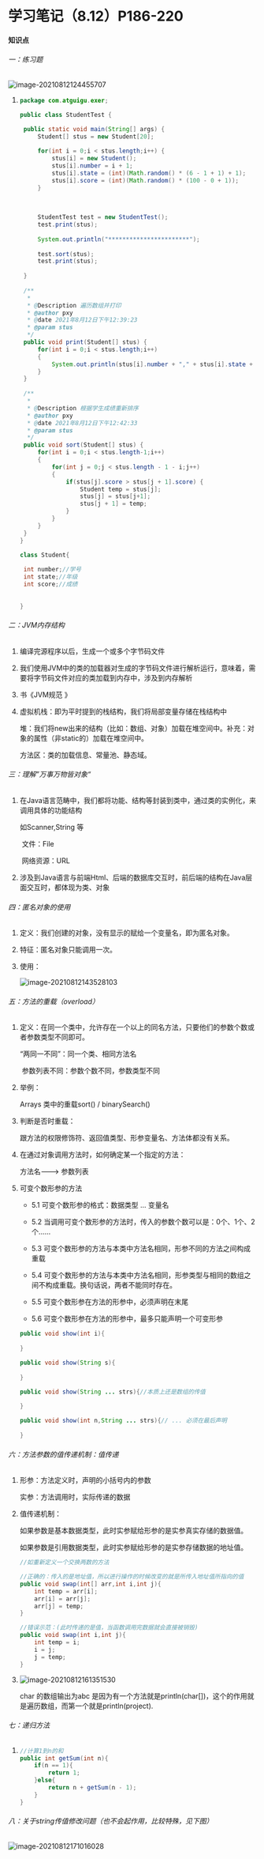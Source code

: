 # 学习笔记（8.12）P186-220

#### 知识点

###### 一：练习题

![image-20210812124455707](https://gitee.com/kinkrit/homework-drawing-bed/raw/master/img/image-20210812124455707.png)

1. ```java
   package com.atguigu.exer;
   
   public class StudentTest {
   
   	public static void main(String[] args) {
   		Student[] stus = new Student[20];
   		
   		for(int i = 0;i < stus.length;i++) {
   			stus[i] = new Student();
   			stus[i].number = i + 1;
   			stus[i].state = (int)(Math.random() * (6 - 1 + 1) + 1);
   			stus[i].score = (int)(Math.random() * (100 - 0 + 1));
   		}
   		
   		
   		
   		StudentTest test = new StudentTest();
   		test.print(stus);
   		
   		System.out.println("***********************");
   		
   		test.sort(stus);
   		test.print(stus);
   		
   	}
   	
   	/**
   	 * 
   	 * @Description 遍历数组并打印
   	 * @author pxy
   	 * @date 2021年8月12日下午12:39:23
   	 * @param stus
   	 */
   	public void print(Student[] stus) {
   		for(int i = 0;i < stus.length;i++)
   		{
   			System.out.println(stus[i].number + "," + stus[i].state + "," + stus[i].score);
   		}
   	}
   	
   	/**
   	 * 
   	 * @Description 根据学生成绩重新排序
   	 * @author pxy
   	 * @date 2021年8月12日下午12:42:33
   	 * @param stus
   	 */
   	public void sort(Student[] stus) {
   		for(int i = 0;i < stus.length-1;i++)
   		{
   			for(int j = 0;j < stus.length - 1 - i;j++)
   			{
   				if(stus[j].score > stus[j + 1].score) {
   					Student temp = stus[j];
   					stus[j] = stus[j+1];
   					stus[j + 1] = temp;
   				}
   			}
   		}
   	}	
   }
   
   class Student{
   	
   	int number;//学号
   	int state;//年级
   	int score;//成绩
   	
   	
   }
   ```

   

###### 二：JVM内存结构

1. 编译完源程序以后，生成一个或多个字节码文件

2. 我们使用JVM中的类的加载器对生成的字节码文件进行解析运行，意味着，需要将字节码文件对应的类加载到内存中，涉及到内存解析

3. 书《JVM规范 》

4. 虚拟机栈：即为平时提到的栈结构，我们将局部变量存储在栈结构中

   堆：我们将new出来的结构（比如：数组、对象）加载在堆空间中。补充：对象的属性（非static的）加载在堆空间中。

   方法区：类的加载信息、常量池、静态域。

    

###### 三：理解”万事万物皆对象“

1. 在Java语言范畴中，我们都将功能、结构等封装到类中，通过类的实例化，来调用具体的功能结构

      如Scanner,String 等

   ​       文件：File

   ​        网络资源：URL

2. 涉及到Java语言与前端Html、后端的数据库交互时，前后端的结构在Java层面交互时，都体现为类、对象

   

###### 四：匿名对象的使用

1. 定义：我们创建的对象，没有显示的赋给一个变量名，即为匿名对象。

2. 特征：匿名对象只能调用一次。

3. 使用：

   ![image-20210812143528103](https://gitee.com/kinkrit/homework-drawing-bed/raw/master/img/image-20210812143528103.png)

   

###### 五：方法的重载（overload）

1. 定义：在同一个类中，允许存在一个以上的同名方法，只要他们的参数个数或者参数类型不同即可。

   “两同一不同”：同一个类、相同方法名

   ​                        参数列表不同：参数个数不同，参数类型不同

2. 举例： 

   Arrays 类中的重载sort() / binarySearch()

3. 判断是否时重载：

   跟方法的权限修饰符、返回值类型、形参变量名、方法体都没有关系。

4. 在通过对象调用方法时，如何确定某一个指定的方法：

     方法名---> 参数列表

     

5. 可变个数形参的方法

   * 5.1 可变个数形参的格式：数据类型 ... 变量名

   * 5.2 当调用可变个数形参的方法时，传入的参数个数可以是：0个、1个、2个......

   * 5.3 可变个数形参的方法与本类中方法名相同，形参不同的方法之间构成重载

   * 5.4 可变个数形参的方法与本类中方法名相同，形参类型与相同的数组之间不构成重载。换句话说，两者不能同时存在。

   * 5.5 可变个数形参在方法的形参中，必须声明在末尾

   * 5.6 可变个数形参在方法的形参中，最多只能声明一个可变形参

   ```Java
   public void show(int i){
       
   }
   
   public void show(String s){
       
   }
   
   public void show(String ... strs){//本质上还是数组的传值
       
   }
   
   public void show(int n,String ... strs){// ... 必须在最后声明
       
   }
   
   ```

   

###### 六：方法参数的值传递机制：值传递

1. 形参：方法定义时，声明的小括号内的参数

   实参：方法调用时，实际传递的数据

2. 值传递机制：

   如果参数是基本数据类型，此时实参赋给形参的是实参真实存储的数据值。

   如果参数是引用数据类型，此时实参赋给形参的是实参存储数据的地址值。

   ```Java
   //如重新定义一个交换两数的方法
   
   //正确的：传入的是地址值，所以进行操作的时候改变的就是所传入地址值所指向的值
   public void swap(int[] arr,int i,int j){
       int temp = arr[i];
       arr[i] = arr[j];
       arr[j] = temp;
   }
   
   //错误示范：(此时传递的是值，当函数调用完数据就会直接被销毁)
   public void swap(int i,int j){
       int temp = i;
       i = j;
       j = temp;
   }
   ```

   

3. ![image-20210812161351530](https://gitee.com/kinkrit/homework-drawing-bed/raw/master/img/image-20210812161351530.png)

   char 的数组输出为abc 是因为有一个方法就是println(char[])，这个的作用就是遍历数组，而第一个就是println(project).

   

###### 七：递归方法

1. ```java
   //计算1到n的和
   public int getSum(int n){
       if(n == 1){
           return 1;
       }else{
           return n + getSum(n - 1);
       }
   }
   ```

   

###### 八：关于string传值修改问题（也不会起作用，比较特殊，见下图）

![image-20210812171016028](https://gitee.com/kinkrit/homework-drawing-bed/raw/master/img/image-20210812171016028.png)



